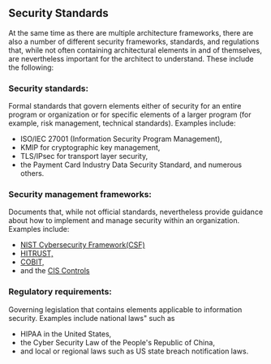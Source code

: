 ## Security Standards


At the same time as there are multiple architecture frameworks, there are also a number of different security frameworks, standards, and regulations that, while not often containing architectural elements in and of themselves, are nevertheless important for the architect to
understand. These include the following:

### Security standards:

Formal standards that govern elements either of security for an entire program or organization or for specific elements of a larger program
(for example, risk management, technical standards). Examples include:
- ISO/IEC 27001 (Information Security Program Management), 
- KMIP for cryptographic key management, 
- TLS/IPsec for transport layer security, 
- the Payment Card Industry Data Security Standard, and numerous others.


### Security management frameworks:

Documents that, while not official standards, nevertheless provide guidance about how to implement and manage security within an organization. 
Examples include: 
- [NIST Cybersecurity Framework(CSF)]()
- [HITRUST,](https://hitrustalliance.net/product-tool/hitrust-csf/) 
- [COBIT,](https://www.isaca.org/resources/cobit)
- and the [CIS Controls]()


### Regulatory requirements:

Governing legislation that contains elements applicable to information security. Examples include national laws" such as 
- HIPAA in the United States, 
- the Cyber Security Law of the People's Republic of China, 
- and local or regional laws such as US state breach notification laws.
